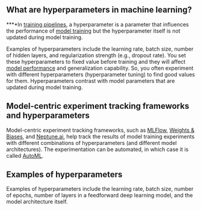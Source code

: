 **What are hyperparameters in machine learning?**
-------------------------------------------------

**‍**In [training pipelines](https://www.hopsworks.ai/dictionary/training-pipeline), a hyperparameter is a parameter that influences the performance of [model training](http://www.hopsworks.ai/dictionary/model-training) but the hyperparameter itself is not updated during model training. 

Examples of hyperparameters include the learning rate, batch size, number of hidden layers, and regularization strength (e.g., dropout rate). You set these hyperparameters to fixed value before training and they will affect [model performance](http://www.hopsworks.ai/dictionary/model-performance) and generalization capability. So, you often experiment with different hyperparameters (hyperparameter tuning) to find good values for them. Hyperparameters contrast with model parameters that are updated during model training.

**Model-centric experiment tracking frameworks and hyperparameters**
--------------------------------------------------------------------

Model-centric experiment tracking frameworks, such as [MLFlow](https://mlflow.org/), [Weights & Biases](https://wandb.ai/site), and [Neptune.ai](https://neptune.ai/), help track the results of model training experiments with different combinations of hyperparameters (and different model architectures). The experimentation can be automated, in which case it is called [AutoML](https://www.hopsworks.ai/dictionary/auto-ml).

**Examples of hyperparameters**
-------------------------------

Examples of hyperparameters include the learning rate, batch size, number of epochs, number of layers in a feedforward deep learning model, and the model architecture itself. 

